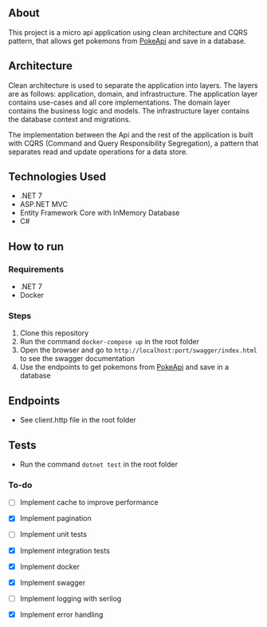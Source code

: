 ## About

This project is a micro api application using clean architecture and CQRS pattern, that allows get pokemons from [PokeApi](https://pokeapi.co/) and save in a database.

## Architecture
Clean architecture is used to separate the application into layers. The layers are as follows: application, domain, and infrastructure. The application layer contains use-cases and all core implementations. The domain layer contains the business logic and
models. The infrastructure layer contains the database context and migrations.

The implementation between the Api and the rest of the application is built with CQRS (Command and Query Responsibility Segregation), a pattern that separates read and update operations for a data store.


## Technologies Used
- .NET 7
- ASP.NET MVC
- Entity Framework Core with InMemory Database
- C#


## How to run

### Requirements
- .NET 7
- Docker

### Steps
1. Clone this repository
2. Run the command `docker-compose up` in the root folder
3. Open the browser and go to `http://localhost:port/swagger/index.html` to see the swagger documentation
4. Use the endpoints to get pokemons from [PokeApi](https://pokeapi.co/) and save in a database

## Endpoints
- See client.http file in the root folder

## Tests
- Run the command `dotnet test` in the root folder

### To-do
- [ ] Implement cache to improve performance
- [x] Implement pagination
- [ ] Implement unit tests
- [x] Implement integration tests
- [x] Implement docker
- [x] Implement swagger
- [ ] Implement logging with serilog
- [x] Implement error handling


